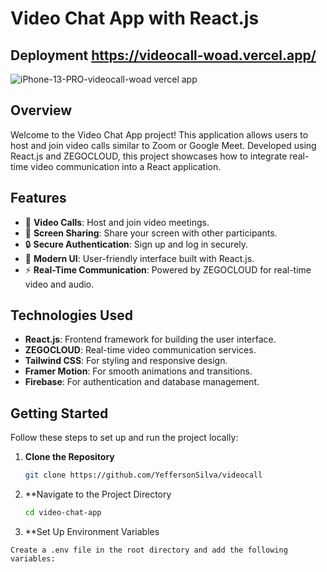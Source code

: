 # Video Chat App with React.js 

## Deployment https://videocall-woad.vercel.app/
![iPhone-13-PRO-videocall-woad vercel app](https://github.com/user-attachments/assets/df09f983-5d98-4ab1-9439-d052f12f2110)

## Overview

Welcome to the Video Chat App project! This application allows users to host and join video calls similar to Zoom or Google Meet. Developed using React.js and ZEGOCLOUD, this project showcases how to integrate real-time video communication into a React application.

## Features

- 🎥 **Video Calls**: Host and join video meetings.
- 📱 **Screen Sharing**: Share your screen with other participants.
- 🔒 **Secure Authentication**: Sign up and log in securely.
- 🎨 **Modern UI**: User-friendly interface built with React.js.
- ⚡ **Real-Time Communication**: Powered by ZEGOCLOUD for real-time video and audio.

## Technologies Used

- **React.js**: Frontend framework for building the user interface.
- **ZEGOCLOUD**: Real-time video communication services.
- **Tailwind CSS**: For styling and responsive design.
- **Framer Motion**: For smooth animations and transitions.
- **Firebase**: For authentication and database management.

## Getting Started

Follow these steps to set up and run the project locally:

1. **Clone the Repository**

   ```bash
   git clone https://github.com/YeffersonSilva/videocall


2. **Navigate to the Project Directory
    ```bash
   cd video-chat-app


3. **Set Up Environment Variables
 ```
Create a .env file in the root directory and add the following variables:
 ```
